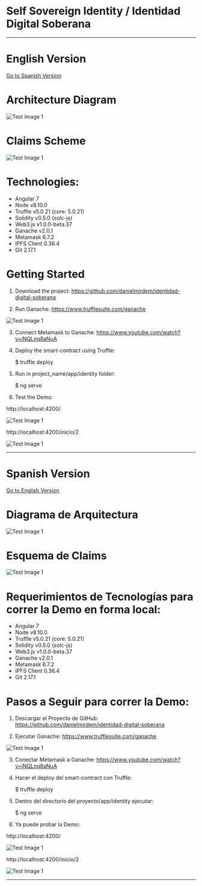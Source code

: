 # Self Sovereign Identity / Identidad Digital Soberana

----------------------------------------------------------------------------------------------


# English Version

[Go to Spanish Version](#spanish-version)


# Architecture Diagram

![Test Image 1](Identidad-Soberana.png)


# Claims Scheme

![Test Image 1](claims.PNG)



# Technologies:

- Angular 7
- Node v8.10.0
- Truffle v5.0.21 (core: 5.0.21)
- Solidity v0.5.0 (solc-js)
- Web3.js v1.0.0-beta.37
- Ganache v2.0.1
- Metamask 6.7.2
- IPFS Client 0.36.4
- Git 2.17.1


# Getting Started


1) Download the project:
https://github.com/danielmirdem/identidad-digital-soberana

2) Run Ganache:
https://www.trufflesuite.com/ganache

![Test Image 1](ganache.png)

3) Connect Metamask to Ganache:
https://www.youtube.com/watch?v=jNQLnq8aNuA

4) Deploy the smart-contract using Truffle:

    $ truffle deploy

5) Run in project_name/app/identity folder:

    $ ng serve

6) Test the Demo:

http://localhost:4200/

![Test Image 1](localhost-4200-cnmv.png)

http://localhost:4200/inicio/2

![Test Image 1](localhost-4000-tor.png)


----------------------------------------------------------------------------------------------


# Spanish Version 
[Go to English Version](#english-version)


# Diagrama de Arquitectura

![Test Image 1](Identidad-Soberana.png)

# Esquema de Claims

![Test Image 1](claims.PNG)


# Requerimientos de Tecnologías para correr la Demo en forma local:

- Angular 7
- Node v8.10.0
- Truffle v5.0.21 (core: 5.0.21)
- Solidity v0.5.0 (solc-js)
- Web3.js v1.0.0-beta.37
- Ganache v2.0.1
- Metamask 6.7.2
- IPFS Client 0.36.4
- Git 2.17.1


# Pasos a Seguir para correr la Demo:


1) Descargar el Proyecto de GitHub:
https://github.com/danielmirdem/identidad-digital-soberana

2) Ejecutar Ganache:
https://www.trufflesuite.com/ganache

![Test Image 1](ganache.png)

3) Conectar Metamask a Ganache:
https://www.youtube.com/watch?v=jNQLnq8aNuA

4) Hacer el deploy del smart-contract con Truffle:

    $ truffle deploy

5) Dentro del directorio del proyecto/app/identity ejecutar:

    $ ng serve

6) Ya puede probar la Demo:

http://localhost:4200/

![Test Image 1](localhost-4200-cnmv.png)

http://localhost:4200/inicio/2

![Test Image 1](localhost-4000-tor.png)


----------------------------------------------------------------------------------------------
